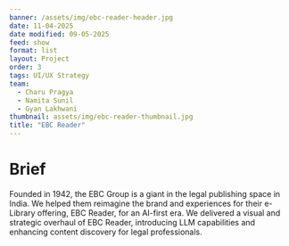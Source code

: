 ```yaml
---
banner: /assets/img/ebc-reader-header.jpg
date: 11-04-2025
date modified: 09-05-2025
feed: show
format: list
layout: Project
order: 3
tags: UI/UX Strategy
team:
  - Charu Pragya
  - Namita Sunil
  - Gyan Lakhwani
thumbnail: assets/img/ebc-reader-thumbnail.jpg
title: "EBC Reader"
---
```


# Brief

Founded in 1942, the EBC Group is a giant in the legal publishing space in India. We helped them reimagine the brand and experiences for their e-Library offering, EBC Reader, for an AI-first era. We delivered a visual and strategic overhaul of EBC Reader, introducing LLM capabilities and enhancing content discovery for legal professionals.